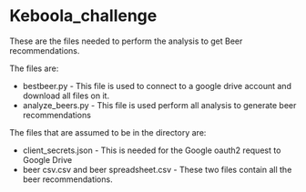 # Keboola_challenge

These are the files needed to perform the analysis to get Beer recommendations.

The files are:
- bestbeer.py - This file is used to connect to a google drive account and download all files on it.
- analyze_beers.py - This file is used perform all analysis to generate beer recommendations


The files that are assumed to be in the directory are:
- client_secrets.json - This is needed for the Google oauth2 request to Google Drive
- beer csv.csv and beer spreadsheet.csv - These two files contain all the beer recommendations.
